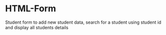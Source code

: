 # HTML-Form
Student form to add new student data, search for a student using student id and display all students details
